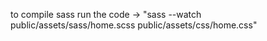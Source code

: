  to compile sass run the code -> "sass --watch public/assets/sass/home.scss public/assets/css/home.css"